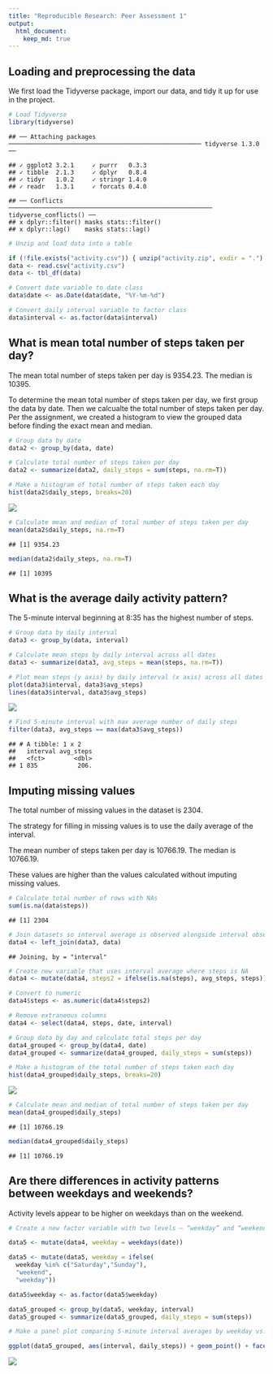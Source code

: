 ```yaml
---
title: "Reproducible Research: Peer Assessment 1"
output: 
  html_document:
    keep_md: true
---
```





## Loading and preprocessing the data

We first load the Tidyverse package, import our data, and tidy it up for use in the project.


```r
# Load Tidyverse
library(tidyverse)
```

```
## ── Attaching packages ───────────────────────────────────────────────────── tidyverse 1.3.0 ──
```

```
## ✓ ggplot2 3.2.1     ✓ purrr   0.3.3
## ✓ tibble  2.1.3     ✓ dplyr   0.8.4
## ✓ tidyr   1.0.2     ✓ stringr 1.4.0
## ✓ readr   1.3.1     ✓ forcats 0.4.0
```

```
## ── Conflicts ──────────────────────────────────────────────────────── tidyverse_conflicts() ──
## x dplyr::filter() masks stats::filter()
## x dplyr::lag()    masks stats::lag()
```

```r
# Unzip and load data into a table

if (!file.exists("activity.csv")) { unzip("activity.zip", exdir = ".") }
data <- read.csv("activity.csv")
data <- tbl_df(data)

# Convert date variable to date class
data$date <- as.Date(data$date, "%Y-%m-%d")

# Convert daily interval variable to factor class
data$interval <- as.factor(data$interval)
```

## What is mean total number of steps taken per day?

The mean total number of steps taken per day is 9354.23. The median is 10395.

To determine the mean total number of steps taken per day, we first group the data by date. Then we calcualte the total number of steps taken per day. Per the assignment, we created a histogram to view the grouped data before finding the exact mean and median.


```r
# Group data by date
data2 <- group_by(data, date)

# Calculate total number of steps taken per day
data2 <- summarize(data2, daily_steps = sum(steps, na.rm=T))

# Make a histogram of total number of steps taken each day
hist(data2$daily_steps, breaks=20)
```

![](PA1_files/figure-html/unnamed-chunk-2-1.png)<!-- -->

```r
# Calculate mean and median of total number of steps taken per day
mean(data2$daily_steps, na.rm=T)
```

```
## [1] 9354.23
```

```r
median(data2$daily_steps, na.rm=T)
```

```
## [1] 10395
```

## What is the average daily activity pattern?

The 5-minute interval beginning at 8:35 has the highest number of steps.


```r
# Group data by daily interval
data3 <- group_by(data, interval)

# Calculate mean steps by daily interval across all dates
data3 <- summarize(data3, avg_steps = mean(steps, na.rm=T))

# Plot mean steps (y axis) by daily interval (x axis) across all dates
plot(data3$interval, data3$avg_steps)
lines(data3$interval, data3$avg_steps)
```

![](PA1_files/figure-html/unnamed-chunk-3-1.png)<!-- -->

```r
# Find 5-minute interval with max average number of daily steps
filter(data3, avg_steps == max(data3$avg_steps))
```

```
## # A tibble: 1 x 2
##   interval avg_steps
##   <fct>        <dbl>
## 1 835           206.
```

## Imputing missing values

The total number of missing values in the dataset is 2304.

The strategy for filling in missing values is to use the daily average of the interval.

The mean number of steps taken per day is 10766.19. The median is 10766.19.

These values are higher than the values calculated without imputing missing values.


```r
# Calculate total number of rows with NAs
sum(is.na(data$steps))
```

```
## [1] 2304
```

```r
# Join datasets so interval average is observed alongside interval observation
data4 <- left_join(data3, data)
```

```
## Joining, by = "interval"
```

```r
# Create new variable that uses interval average where steps is NA
data4 <- mutate(data4, steps2 = ifelse(is.na(steps), avg_steps, steps))

# Convert to numeric
data4$steps <- as.numeric(data4$steps2)

# Remove extraneous columns
data4 <- select(data4, steps, date, interval)

# Group data by day and calculate total steps per day
data4_grouped <- group_by(data4, date)
data4_grouped <- summarize(data4_grouped, daily_steps = sum(steps))

# Make a histogram of the total number of steps taken each day 
hist(data4_grouped$daily_steps, breaks=20)
```

![](PA1_files/figure-html/unnamed-chunk-4-1.png)<!-- -->

```r
# Calculate mean and median of total number of steps taken per day
mean(data4_grouped$daily_steps)
```

```
## [1] 10766.19
```

```r
median(data4_grouped$daily_steps)
```

```
## [1] 10766.19
```

## Are there differences in activity patterns between weekdays and weekends?

Activity levels appear to be higher on weekdays than on the weekend.


```r
# Create a new factor variable with two levels – “weekday” and “weekend”

data5 <- mutate(data4, weekday = weekdays(date))

data5 <- mutate(data5, weekday = ifelse(
  weekday %in% c("Saturday","Sunday"),
  "weekend",
  "weekday"))

data5$weekday <- as.factor(data5$weekday)

data5_grouped <- group_by(data5, weekday, interval)
data5_grouped <- summarize(data5_grouped, daily_steps = sum(steps))

# Make a panel plot comparing 5-minute interval averages by weekday vs. weekend

ggplot(data5_grouped, aes(interval, daily_steps)) + geom_point() + facet_wrap(~weekday)
```

![](PA1_files/figure-html/unnamed-chunk-5-1.png)<!-- -->
